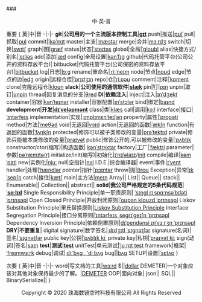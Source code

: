 ###<center>中·英·音</center>

重要
{
英|中|音
-|-|-
**git**|**公司用的一个主流版本控制工具**|**[ɡɪt](https://fanyi.baidu.com/?aldtype=16047#en/zh/git)**
push|推送|[pʊʃ](https://fanyi.baidu.com/?aldtype=16047#en/zh/push)
pull|抓取|[pʊl](https://fanyi.baidu.com/?aldtype=16047#en/zh/pull)
commit||[kəˈmɪt](https://fanyi.baidu.com/?aldtype=16047#en/zh/commit)
master|主支|[ˈmæstər](https://fanyi.baidu.com/?aldtype=16047#en/zh/master)
merge|合并|[mɜːrdʒ](https://fanyi.baidu.com/?aldtype=16047#en/zh/merge)
switch|切换|[swɪtʃ](https://fanyi.baidu.com/?aldtype=16047#en/zh/switch)
graph|图|[ɡræf](https://fanyi.baidu.com/?aldtype=16047#en/zh/graph)
status|状态|[ˈsteɪtəs](https://fanyi.baidu.com/?aldtype=16047#en/zh/status)
global|全局|[ˈɡloʊbl](https://fanyi.baidu.com/?aldtype=16047#en/zh/global)
alias|快捷方式/别名|[ˈeɪliəs](alias) 
add|添加|[æd](https://fanyi.baidu.com/?aldtype=16047#en/zh/add)
config|全局设置|[kənˈfɪg](https://fanyi.baidu.com/?aldtype=16047#en/zh/config)
github|代码托管平台(公司公开的资料存放平台)|
bitbucket|代码托管平台(公司保密的资料存放平台)|[bitbucket](https://fanyi.baidu.com/?aldtype=16047#en/zh/bitbucket)
log|日志|[lɔːɡ](https://fanyi.baidu.com/?aldtype=16047#en/zh/log)
rename|重命名|[ˌriːˈneɪm](https://fanyi.baidu.com/?aldtype=16047#en/zh/rename)
node|节点|[noʊd](https://fanyi.baidu.com/?aldtype=16047#en/zh/node)
edge|节点的边|[edʒ](https://fanyi.baidu.com/?aldtype=16047#en/zh/edge)
origin|远程仓库|[ˈɒrɪdʒɪn](https://fanyi.baidu.com/?aldtype=16047#en/zh/origin)
repo|仓|[ˈriːpəʊ](https://fanyi.baidu.com/?aldtype=16047#en/zh/repo)
comment|注释|[ˈkɒment](https://fanyi.baidu.com/?aldtype=16047#en/zh/comment)
clone|克隆远程仓|[kloʊn](https://fanyi.baidu.com/?aldtype=16047#en/zh/clone)
**slack**|**公司使用的通信软件**|**[slæk](https://fanyi.baidu.com/?aldtype=16047#en/zh/slack)**
pin|钉|[pɪn](https://fanyi.baidu.com/?aldtype=16047#en/zh/pin)
unpin|取钉|[unpin](https://fanyi.baidu.com/?aldtype=16047#en/zh/unpin)
thread|回复消息的分支|[θred](https://fanyi.baidu.com/?aldtype=16047#en/zh/thread)
**DI**|**依赖注入**|
inject|注入|[ɪnˈdʒekt](https://fanyi.baidu.com/?aldtype=16047#en/zh/inject)
container|容器|[kənˈteɪnər](https://fanyi.baidu.com/?aldtype=16047#en/zh/container)
installer|容器配置|[ɪnˈstɔlər](https://fanyi.baidu.com/?aldtype=16047#en/zh/installer)
bind|绑定|[baɪnd](https://fanyi.baidu.com/?aldtype=16047#en/zh/bind)
**development**|**开发**|**[dɪˈveləpmənt](https://fanyi.baidu.com/?aldtype=16047#en/zh/Development)**
class|类|[klæs](https://fanyi.baidu.com/?aldtype=16047#en/zh/class)
call|调用|[kɔːl](https://fanyi.baidu.com/?aldtype=16047#en/zh/call)
interface|接口|[ˈɪntərfeɪs](https://fanyi.baidu.com/?aldtype=16047#en/zh/interface)
implementation|实现|[ˌɪmplɪmɛnˈteɪʃən](https://fanyi.baidu.com/?aldtype=16047#en/zh/implementation)
property|属性|[ˈprɒpəti](https://fanyi.baidu.com/?aldtype=16047#en/zh/property)
method|方法|[ˈmeθəd](https://fanyi.baidu.com/?aldtype=16047#en/zh/method)
void|无返回|[vɔɪd](https://fanyi.baidu.com/?aldtype=16047#en/zh/void)
action|无返回的函数|[ˈækʃn](https://fanyi.baidu.com/?aldtype=16047#en/zh/action)
function|有返回的函数|[ˈfʌŋkʃn](https://fanyi.baidu.com/?aldtype=16047#en/zh/function)
protected|修饰可以被子类修改的变量|[prəˈtektɪd](https://fanyi.baidu.com/?aldtype=16047#en/zh/protected)
private|修饰只能被本类修改的变量|[ˈpraɪvət](https://fanyi.baidu.com/?aldtype=16047#en/zh/private)
public|修饰公开的,可以被修改的变量|[ˈpʌblɪk](https://fanyi.baidu.com/?aldtype=16047#en/zh/public)
constructor/ctor(缩写)|构造函数| [kənˈstrʌktər](https://fanyi.baidu.com/?aldtype=16047#en/zh/constructor)
factory|工厂|[ˈfæktri](https://fanyi.baidu.com/?aldtype=16047#en/zh/factory)
parameter|参数|[pəˈræmɪtə(r)](https://fanyi.baidu.com/?aldtype=16047#en/zh/parameter)
initialize/init(缩写)|初始化|[ɪˈnɪʃəlaɪz](https://fanyi.baidu.com/?aldtype=16047#en/zh/initialize)/[init](init)
compile|编译|[kəmˈpaɪl](https://fanyi.baidu.com/?aldtype=16047#en/zh/compile)
new|实例化|[njuː](https://fanyi.baidu.com/?aldtype=16047#en/zh/new)
null|空指针|[nʌl](https://fanyi.baidu.com/?aldtype=16047#en/zh/null)
I.D.E.|综合编译器|
event|事件|[ɪˈvent](https://fanyi.baidu.com/?aldtype=16047#en/zh/event)
handler|处理|[ˈhændlər](https://fanyi.baidu.com/?aldtype=16047#en/zh/handler)
pointer|指针|[ˈpɔɪntər](https://fanyi.baidu.com/?aldtype=16047#en/zh/pointer)
throw|抛|[θroʊ](https://fanyi.baidu.com/?aldtype=16047#en/zh/throw)
Exception|异常|[ɪkˈsepʃn](https://fanyi.baidu.com/?aldtype=16047#en/zh/Exception)
catch|接住|[kætʃ](https://fanyi.baidu.com/?aldtype=16047#en/zh/catch)
main|主方法|[meɪn](https://fanyi.baidu.com/?aldtype=16047#en/zh/main)
Array||
List||
Queue||
stack||
Enumerable||
Collection||
abstract||
**solid**|**我公司严格规定的5条代码规范**|**[ˈsɑːlɪd](https://fanyi.baidu.com/?aldtype=16047#en/zh/solid)**
Single Responsibility Principle|单一职责原则| [ˈsɪŋɡl rɪˌspɑːnsəˈbɪləti ˈprɪnsəpl](https://fanyi.baidu.com/?aldtype=16047#en/zh/Single%20Responsibility%20Principle)
Open Closed Principle|开放封闭原则|[ˈoʊpən kloʊzd ˈprɪnsəpl](https://fanyi.baidu.com/?aldtype=16047#en/zh/Open%20Closed%20Principle)
Liskov Substitution Principle|里氏替换原则|[Liskov Substitution Principle](https://fanyi.baidu.com/?aldtype=16047#en/zh/Liskov%20Substitution%20Principle)
Interface Segregation Principle|接口分离原则|[ˈɪntərfeɪs ˌseɡrɪˈɡeɪʃn ˈprɪnsəpl](https://fanyi.baidu.com/?aldtype=16047#en/zh/Interface%20Segregation%20Principle)
Dependency Inversion Principle|依赖倒置原则|[dɪˈpendənsi ɪnˈvɜːrʒn ˈprɪnsəpl](https://fanyi.baidu.com/?aldtype=16047#en/zh/Dependency%20Inversion%20Principle)
**DRY**|**不要重复**|
digital signature|数字签名|[ˌdɪdʒɪtl ˈsɪɡnətʃər](https://fanyi.baidu.com/?aldtype=16047#en/zh/digital%20signature)
signature(名词)|签名|[ˈsɪɡnətʃər](https://fanyi.baidu.com/?aldtype=16047#en/zh/signature)
public key|公钥|[ˈpʌblɪk kiː](https://fanyi.baidu.com/?aldtype=16047#en/zh/public%20key)
private key|私钥|[ˈpraɪvət kiː](https://fanyi.baidu.com/?aldtype=16047#en/zh/private%20key)
sign(动词)|签名|[saɪn](https://fanyi.baidu.com/?aldtype=16047#en/zh/sign)
**test**|**测试**|**[test](https://fanyi.baidu.com/?aldtype=16047#en/zh/test)**
unitTest|单元测试|[ˈjuːnɪt test](https://fanyi.baidu.com/?aldtype=16047#en/zh/unit%20Test)
framework|框架|[ˈfreɪmwɜːrk](https://fanyi.baidu.com/?aldtype=16047#en/zh/framework)
debug|调试|[ˌdiːˈbʌɡ , ˈdiːbʌɡ](https://fanyi.baidu.com/?aldtype=16047#en/zh/debug)
bug||[bʌɡ](https://fanyi.baidu.com/?aldtype=16047#en/zh/bug)
SETUP|设置|[ˈsɛtʌp](https://fanyi.baidu.com/?aldtype=16047#en/zh/SETUP)
}

次要
{
英|中|音
-|-|-
word|写文档的工具|[wɜːrd](https://fanyi.baidu.com/?aldtype=16047#en/zh/word)
$||[dollar](https://fanyi.baidu.com/?aldtype=16047#zh/en/%24)
DEMETER|一个对象应该对其他对象保持最少的了解。|[DEMETER](https://fanyi.baidu.com/?aldtype=16047#en/zh/DEMETER)
OOP|面向对象|
json||
SQL||
BinarySerialize||
}
<center> Copyright © 2020 珠海数镜空时科技有限公司 All Rights Reserved</center>
